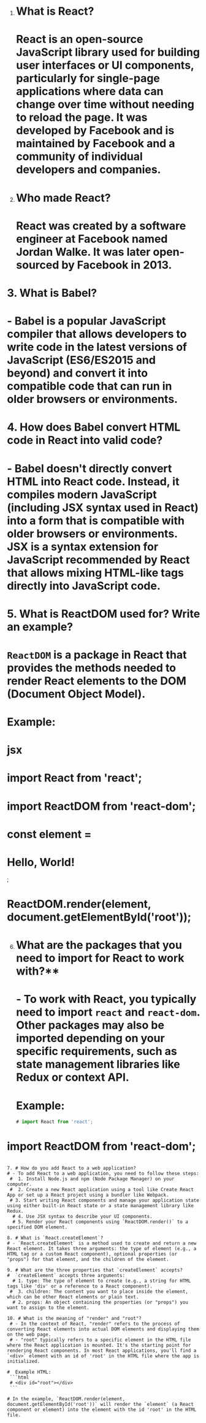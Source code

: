 1. #    What is React?
   #  React is an open-source JavaScript library used for building user interfaces or UI components, particularly for single-page applications where data can change over time without needing to reload the page. It was developed by Facebook and is maintained by Facebook and a community of individual developers and companies.

2. # Who made React?
   # React was created by a software engineer at Facebook named Jordan Walke. It was later open-sourced by Facebook in 2013.

# 3. What is Babel?
  #  - Babel is a popular JavaScript compiler that allows developers to write code in the latest versions of JavaScript (ES6/ES2015 and beyond) and convert it into compatible code that can run in older browsers or environments.

# 4. How does Babel convert HTML code in React into valid code?
  # - Babel doesn't directly convert HTML into React code. Instead, it compiles modern JavaScript (including JSX syntax used in React) into a form that is compatible with older browsers or environments. JSX is a syntax extension for JavaScript recommended by React that allows mixing HTML-like tags directly into JavaScript code.

# 5. What is ReactDOM used for? Write an example?
   # `ReactDOM` is a package in React that provides the methods needed to render React elements to the DOM (Document Object Model).

   # Example:
   # jsx
   # import React from 'react';
   # import ReactDOM from 'react-dom';

   # const element = <h1>Hello, World!</h1>;
   # ReactDOM.render(element, document.getElementById('root'));
   

6. # What are the packages that you need to import for React to work with?**
   # - To work with React, you typically need to import `react` and `react-dom`. Other packages may also be imported depending on your specific requirements, such as state management libraries like Redux or context API.

   # Example:
   ```jsx
   # import React from 'react';
  #  import ReactDOM from 'react-dom';
   ```

7. # How do you add React to a web application?
   # - To add React to a web application, you need to follow these steps:
    #  1. Install Node.js and npm (Node Package Manager) on your computer.
    #  2. Create a new React application using a tool like Create React App or set up a React project using a bundler like Webpack.
    # 3. Start writing React components and manage your application state using either built-in React state or a state management library like Redux.
     # 4. Use JSX syntax to describe your UI components.
     # 5. Render your React components using `ReactDOM.render()` to a specified DOM element.

8. # What is `React.createElement`?
   # - `React.createElement` is a method used to create and return a new React element. It takes three arguments: the type of element (e.g., a HTML tag or a custom React component), optional properties (or "props") for that element, and the children of the element.

9. # What are the three properties that `createElement` accepts?
   #  `createElement` accepts three arguments:
     # 1. type: The type of element to create (e.g., a string for HTML tags like 'div' or a reference to a React component).
    #  3. children: The content you want to place inside the element, which can be other React elements or plain text.
     # 2. props: An object containing the properties (or "props") you want to assign to the element.

10. # What is the meaning of "render" and "root"?
    # - In the context of React, "render" refers to the process of converting React elements into actual DOM elements and displaying them on the web page.
    # - "root" typically refers to a specific element in the HTML file where the React application is mounted. It's the starting point for rendering React components. In most React applications, you'll find a `<div>` element with an id of 'root' in the HTML file where the app is initialized.

   #  Example HTML:
    ```html
    # <div id="root"></div>
    ```

   # In the example, `ReactDOM.render(element, document.getElementById('root'))` will render the `element` (a React component or element) into the element with the id 'root' in the HTML file.